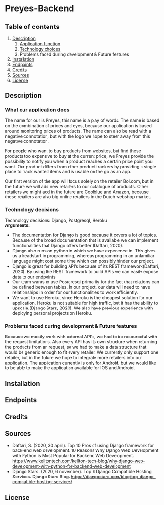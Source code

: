 # Preyes-Backend

## Table of contents
1. [Description](#description)
   1. [Application function](#application-function)
   1. [Technology choices](#technology-decisions)
   2. [Problems faced during development & Future features](#problems-and-future-features)
2. [Installation](#installation)
3. [Endpoints](#endpoints)
4. [Credits](#credits)
5. [Sources](#sources)
6. [License](#license)

## Description <a name="description" />
### What our application does <a name="application-function" />
The name for our is Preyes, this name is a play of words. The name is based on the combination of prices and eyes, because our application is based around monitoring prices of products. The name can also be read with a negative connotation, but with the logo we hope to steer away from this negative connotation.

For people who want to buy products from websites, but find these products too expensive to buy at the current price, we Preyes provide the possibility to notify you when a product reaches a certain price point you want. Our product differs from other product trackers by providing a single place to track wanted items and is usable on the go as an app.

Our first version of the app will focus solely on the retailer Bol.com, but in the future we will add new retailers to our catalogue of products. Other retailers we might add in the future are Coolblue and Amazon, because these retailers are also big online retailers in the Dutch webshop market.

### Technology decisions <a name="technology-decisions" />
Technology decisions: Django, Postgresql, Heroku  
**Arguments:**
* The documentation for Django is good because it covers a lot of topics. Because of the broad documentation that is available we can implement functionalities that Django offers better (Daftari, 2020).
* Django also runs on python in which we have experience in. This gives us a headstart in programming, whereas programming in an unfamiliar language might cost some time which can possibly hinder our project.
* Django is great for building API’s because of its REST framework(Daftari, 2020). By using the REST framework to build APIs we can easily expose data to our endpoints
* Our team wants to use Postgresql primarily for the fact that relations can be defined between tables. In our project, our data will need to have relationships in order for our functionalities to work efficiently. 
* We want to use Heroku, since Heroku is the cheapest solution for our application.
Heroku is not suitable for high traffic, but it has the ability to upscale.(Django Stars, 2020). We also have previous experience with deploying personal projects on Heroku.


### Problems faced during development & Future features <a name="problems-and-future-features" />
Because we mostly work with external API's, we had to be resourceful with the request limitations. Also every API has its own structure when returning the products from an request, so we had to make a data structure that would be generic enough to fit every retailer.
We currently only support one retailer, but in the future we hope to integrate more retailers into our application.
The application currently is only for Android, but we would like to be able to make the application available for IOS and Android.


## Installation <a name="installation" />



## Endpoints <a name="endpoints" />



## Credits <a name="credits" />

## Sources <a name="sources" />
* Daftari, S. (2020, 30 april). Top 10 Pros of using Django framework for back-end web development. 10 Reasons Why Django Web Development with Python is Most Popular for Backend Web Development. https://www.kelltontech.com/kellton-tech-blog/why-django-web-development-with-python-for-backend-web-development
* Django Stars. (2020, 6 november). Top 6 Django Compatible Hosting Services. Django Stars Blog. https://djangostars.com/blog/top-django-compatible-hosting-services/


## License <a name="license" />

